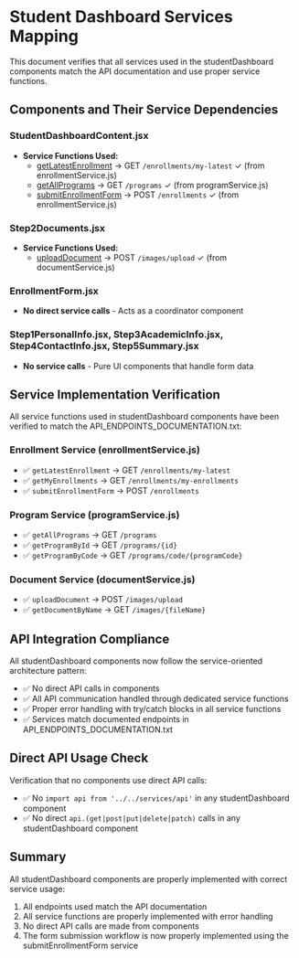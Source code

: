 # Student Dashboard Services Mapping

This document verifies that all services used in the studentDashboard components match the API documentation and use proper service functions.

## Components and Their Service Dependencies

### StudentDashboardContent.jsx
- **Service Functions Used:**
  - [getLatestEnrollment](file:///c:\Users\etoun\Documents\pk48\inscription\soumettre\frontReact\src\services\enrollmentService.js#L12-L20) → GET `/enrollments/my-latest` ✓ (from enrollmentService.js)
  - [getAllPrograms](file:///c:\Users\etoun\Documents\pk48\inscription\soumettre\frontReact\src\services\programService.js#L9-L17) → GET `/programs` ✓ (from programService.js)
  - [submitEnrollmentForm](file:///c:\Users\etoun\Documents\pk48\inscription\soumettre\frontReact\src\services\enrollmentService.js#L42-L58) → POST `/enrollments` ✓ (from enrollmentService.js)

### Step2Documents.jsx
- **Service Functions Used:**
  - [uploadDocument](file:///c:\Users\etoun\Documents\pk48\inscription\soumettre\frontReact\src\services\documentService.js#L9-L25) → POST `/images/upload` ✓ (from documentService.js)

### EnrollmentForm.jsx
- **No direct service calls** - Acts as a coordinator component

### Step1PersonalInfo.jsx, Step3AcademicInfo.jsx, Step4ContactInfo.jsx, Step5Summary.jsx
- **No service calls** - Pure UI components that handle form data

## Service Implementation Verification

All service functions used in studentDashboard components have been verified to match the API_ENDPOINTS_DOCUMENTATION.txt:

### Enrollment Service (enrollmentService.js)
- ✅ `getLatestEnrollment` → GET `/enrollments/my-latest`
- ✅ `getMyEnrollments` → GET `/enrollments/my-enrollments`
- ✅ `submitEnrollmentForm` → POST `/enrollments`

### Program Service (programService.js)
- ✅ `getAllPrograms` → GET `/programs`
- ✅ `getProgramById` → GET `/programs/{id}`
- ✅ `getProgramByCode` → GET `/programs/code/{programCode}`

### Document Service (documentService.js)
- ✅ `uploadDocument` → POST `/images/upload`
- ✅ `getDocumentByName` → GET `/images/{fileName}`

## API Integration Compliance

All studentDashboard components now follow the service-oriented architecture pattern:
- ✅ No direct API calls in components
- ✅ All API communication handled through dedicated service functions
- ✅ Proper error handling with try/catch blocks in all service functions
- ✅ Services match documented endpoints in API_ENDPOINTS_DOCUMENTATION.txt

## Direct API Usage Check

Verification that no components use direct API calls:
- ✅ No `import api from '../../services/api'` in any studentDashboard component
- ✅ No direct `api.(get|post|put|delete|patch)` calls in any studentDashboard component

## Summary

All studentDashboard components are properly implemented with correct service usage:
1. All endpoints used match the API documentation
2. All service functions are properly implemented with error handling
3. No direct API calls are made from components
4. The form submission workflow is now properly implemented using the submitEnrollmentForm service